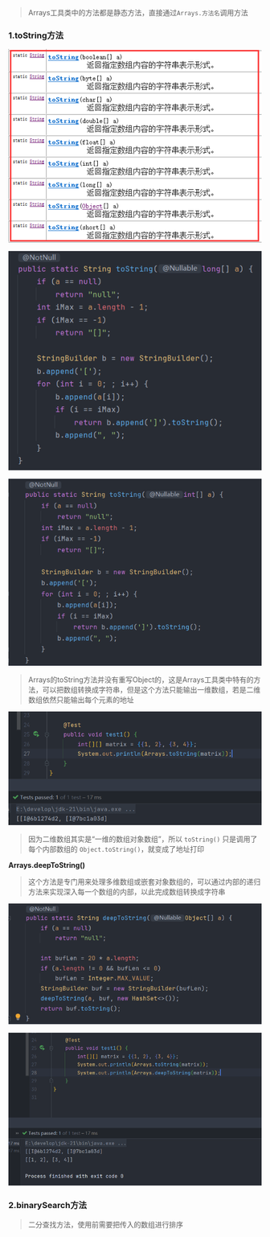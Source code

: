 
>Arrays工具类中的方法都是静态方法，直接通过`Arrays.方法名`调用方法


### 1.toString方法

![](images/Arrays数组/file-20250421152602.png)

![](images/Arrays数组/file-20250421151513.png)

![](images/Arrays数组/file-20250421151407.png)

>Arrays的toString方法并没有重写Object的，这是Arrays工具类中特有的方法，可以把数组转换成字符串，但是这个方法只能输出一维数组，若是二维数组依然只能输出每个元素的地址

![](images/Arrays数组/file-20250421151917.png)

>因为二维数组其实是“一维的数组对象数组”，所以 `toString()` 只是调用了每个内部数组的 `Object.toString()`，就变成了地址打印

**Arrays.deepToString()**

>这个方法是专门用来处理多维数组或嵌套对象数组的，可以通过内部的递归方法来实现深入每一个数组的内部，以此完成数组转换成字符串

![](images/Arrays数组/file-20250421152449.png)

![](images/Arrays数组/file-20250421152431.png)

### 2.binarySearch方法

>二分查找方法，使用前需要把传入的数组进行排序

